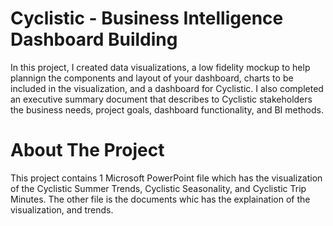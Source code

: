 # Cyclistic - Business Intelligence Dashboard Building
In this project, I created data visualizations, a low fidelity mockup to help plannign the components and layout of your dashboard, charts to be included in the visualization, and a dashboard for Cyclistic. I also completed an executive summary document that describes to Cyclistic stakeholders the business needs, project goals, dashboard functionality, and BI methods.

# About The Project
This project contains 1 Microsoft PowerPoint file which has the visualization of the Cyclistic Summer Trends, Cyclistic Seasonality, and Cyclistic Trip Minutes. The other file is the documents whic has the explaination of the visualization, and trends. 

